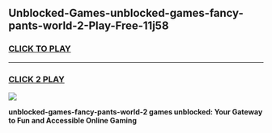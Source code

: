 
## Unblocked-Games-unblocked-games-fancy-pants-world-2-Play-Free-11j58
<h3>
<a href="https://premium76.site?title=unblocked-games-fancy-pants-world-2&ref=23A">CLICK TO PLAY</a></h3>
<hr>

<h3>
<a href="https://premium76.site?title=unblocked-games-fancy-pants-world-2&ref=23A">CLICK 2 PLAY</a>
  
</h3>

<a href="https://premium76.site?title=unblocked-games-fancy-pants-world-2&ref=23A"><img src="https://clearcache.store/games.png"></a>


**unblocked-games-fancy-pants-world-2 games unblocked: Your Gateway to Fun and Accessible Online Gaming**
